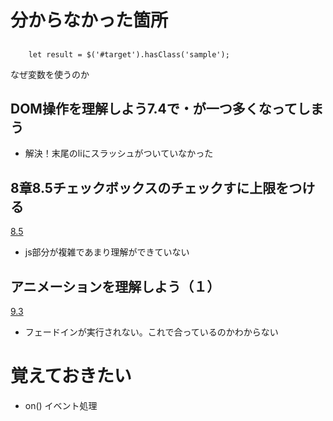 # 分からなかった箇所

## 
```
    let result = $('#target').hasClass('sample');

```
なぜ変数を使うのか

## DOM操作を理解しよう7.4で・が一つ多くなってしまう
- 解決！末尾のliにスラッシュがついていなかった

## 8章8.5チェックボックスのチェックすに上限をつける
[8.5](https://terakoya.sejuku.net/programs/62/chapters/717#8.5-%E3%83%81%E3%82%A7%E3%83%83%E3%82%AF%E3%83%9C%E3%83%83%E3%82%AF%E3%82%B9%E3%81%AE%E3%83%81%E3%82%A7%E3%83%83%E3%82%AF%E6%95%B0%E3%81%AB%E4%B8%8A%E9%99%90%E3%82%92%E8%A8%AD%E3%81%91%E3%82%88%E3%81%86)
- js部分が複雑であまり理解ができていない

## アニメーションを理解しよう（１）
[9.3](https://terakoya.sejuku.net/programs/62/chapters/718#9.3-HTML%E8%A6%81%E7%B4%A0%E3%82%92%E3%83%95%E3%82%A7%E3%83%BC%E3%83%89%E3%82%A4%E3%83%B3%E3%81%95%E3%81%9B%E3%81%A6%E3%81%BF%E3%82%88%E3%81%86)
- フェードインが実行されない。これで合っているのかわからない

# 覚えておきたい
- on() イベント処理
